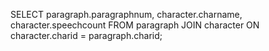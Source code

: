SELECT paragraph.paragraphnum, character.charname, character.speechcount FROM paragraph JOIN character ON character.charid = paragraph.charid;
